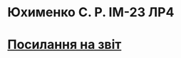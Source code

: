 # Юхименко С. Р. ІМ-23 ЛР4<br>
# [Посилання на звіт](https://docs.google.com/document/d/14O86GD1snwS4rjishrsgszvIElhCn9c1/edit?usp=sharing&ouid=117496446258546592243&rtpof=true&sd=true)

